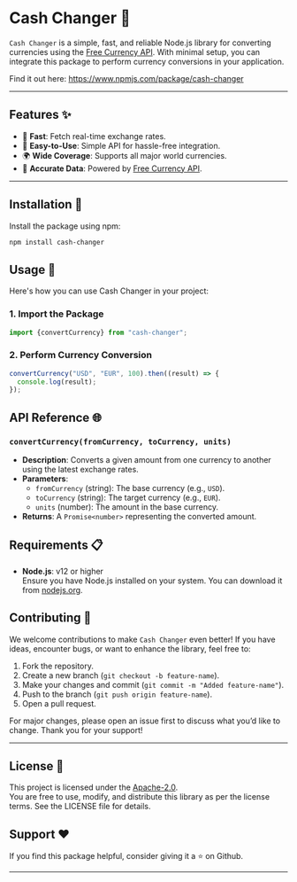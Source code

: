 # Cash Changer 💱

`Cash Changer` is a simple, fast, and reliable Node.js library for converting currencies using the [Free Currency API](https://freecurrencyapi.com/). With minimal setup, you can integrate this package to perform currency conversions in your application.

Find it out here: <https://www.npmjs.com/package/cash-changer>

---

## Features ✨

- 🚀 **Fast**: Fetch real-time exchange rates.
- 🧩 **Easy-to-Use**: Simple API for hassle-free integration.
- 🌍 **Wide Coverage**: Supports all major world currencies.
- 📡 **Accurate Data**: Powered by [Free Currency API](https://freecurrencyapi.com/).

---

## Installation 🔧

Install the package using npm:

```bash
npm install cash-changer
```

## Usage 📘

Here's how you can use Cash Changer in your project:

### 1. Import the Package

```javascript
import {convertCurrency} from "cash-changer";
```

### 2. Perform Currency Conversion

```javascript
convertCurrency("USD", "EUR", 100).then((result) => {
  console.log(result);
});
```

## API Reference 🌐

### `convertCurrency(fromCurrency, toCurrency, units)`

- **Description**: Converts a given amount from one currency to another using the latest exchange rates.
- **Parameters**:
  - `fromCurrency` (string): The base currency (e.g., `USD`).
  - `toCurrency` (string): The target currency (e.g., `EUR`).
  - `units` (number): The amount in the base currency.
- **Returns**: A `Promise<number>` representing the converted amount.

## Requirements 📋

- **Node.js**: v12 or higher  
  Ensure you have Node.js installed on your system. You can download it from [nodejs.org](https://nodejs.org/).

## Contributing 🤝

We welcome contributions to make `Cash Changer` even better! If you have ideas, encounter bugs, or want to enhance the library, feel free to:

1. Fork the repository.
2. Create a new branch (`git checkout -b feature-name`).
3. Make your changes and commit (`git commit -m "Added feature-name"`).
4. Push to the branch (`git push origin feature-name`).
5. Open a pull request.

For major changes, please open an issue first to discuss what you’d like to change. Thank you for your support!

---

## License 📜

This project is licensed under the [Apache-2.0](./LICENSE).  
You are free to use, modify, and distribute this library as per the license terms. See the LICENSE file for details.

## Support ❤️

If you find this package helpful, consider giving it a ⭐ on Github.

---